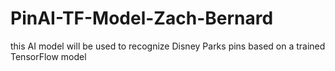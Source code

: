 # PinAI-TF-Model-Zach-Bernard
this AI model will be used to recognize Disney Parks pins based on a trained TensorFlow model
